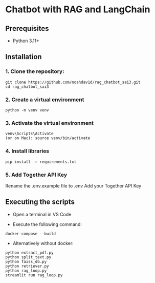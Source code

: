 <h1>Chatbot with RAG and LangChain</h1>

<h2>Prerequisites</h2>
<ul>
  <li>Python 3.11+</li>
</ul>

<h2>Installation</h2>
<h3>1. Clone the repository:</h3>

```
git clone https://github.com/noahdav1d/rag_chatbot_sai3.git
cd rag_chatbot_sai3
```

<h3>2. Create a virtual environment</h3>

```
python -m venv venv
```

<h3>3. Activate the virtual environment</h3>

```
venv\Scripts\Activate
(or on Mac): source venv/bin/activate
```

<h3>4. Install libraries</h3>

```
pip install -r requirements.txt
```

<h3>5. Add Together API Key</h3>
Rename the .env.example file to .env
Add your Together API Key

<h2>Executing the scripts</h2>

- Open a terminal in VS Code

- Execute the following command:

```
docker-compose --build
```

- Alternatively without docker:

```
python extract_pdf.py
python split_text.py
python faiss_db.py
python retriever.py
python rag_loop.py
streamlit run rag_loop.py
```
